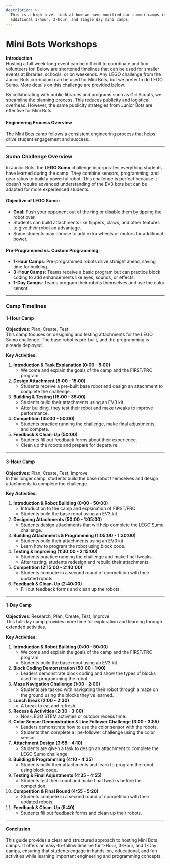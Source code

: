 ```yaml
---
description: >-
  This is a high-level look at how we have modified our summer camps into
  additional 1-hour, 3-hour, and single day mini camps.
---
```


# Mini Bots Workshops

**Introduction**\
Hosting a full week-long event can be difficult to coordinate and find volunteers for. Below are shortened timelines that can be used for smaller events at libraries, schools, or on weekends. Any LEGO challenge from the Junior Bots curriculum can be used for Mini Bots, but we prefer to do LEGO Sumo. More details on this challenge are provided below.

By collaborating with public libraries and programs such as Girl Scouts, we streamline the planning process. This reduces publicity and logistical overhead. However, the same publicity strategies from Junior Bots are effective for Mini Bots.

#### **Engineering Process Overview**

The Mini Bots camp follows a consistent engineering process that helps drive student engagement and success.

***

### **Sumo Challenge Overview**

In Junior Bots, the **LEGO Sumo** challenge incorporates everything students have learned during the camp. They combine sensors, programming, and gear ratios to build a powerful robot. This challenge is perfect because it doesn’t require advanced understanding of the EV3 bots but can be adapted for more experienced students.

#### **Objective of LEGO Sumo:**

* **Goal**: Push your opponent out of the ring or disable them by tipping the robot over.
* Students can build attachments like flippers, claws, and other features to give their robot an advantage.
* Some students may choose to add extra wheels or motors for additional power.

#### **Pre-Programmed vs. Custom Programming:**

* **1-Hour Camps**: Pre-programmed robots drive straight ahead, saving time for building.
* **3-Hour Camps**: Teams receive a basic program but can practice block coding to add enhancements like eyes, sounds, or effects.
* **1-Day Camps**: Teams program their robots themselves and use the color sensor.

***

### **Camp Timelines**

#### **1-Hour Camp**

**Objectives**: Plan, Create, Test\
This camp focuses on designing and testing attachments for the LEGO Sumo challenge. The base robot is pre-built, and the programming is already deployed.

**Key Activities:**

1. **Introduction & Task Explanation (0:00 - 5:00)**
   * Welcome and explain the goals of the camp and the FIRST/FRC program.
2. **Design Attachment (5:00 - 15:00)**
   * Students receive a pre-built base robot and design an attachment to complete the challenge.
3. **Building & Testing (15:00 - 35:00)**
   * Students build their attachments using an EV3 kit.
   * After building, they test their robot and make tweaks to improve performance.
4. **Competition (35:00 - 50:00)**
   * Students practice running the challenge, make final adjustments, and compete.
5. **Feedback & Clean-Up (50:00)**
   * Students fill out feedback forms about their experience.
   * Clean up the robots and prepare for departure.

***

#### **3-Hour Camp**

**Objectives**: Plan, Create, Test, Improve\
In this longer camp, students build the base robot themselves and design attachments to complete the challenge.

**Key Activities:**

1. **Introduction & Robot Building (0:00 - 50:00)**
   * Introduction to the camp and explanation of FIRST/FRC.
   * Students build the base robot using an EV3 kit.
2. **Designing Attachments (50:00 - 1:05:00)**
   * Students design attachments that will help complete the LEGO Sumo challenge.
3. **Building Attachments & Programming (1:05:00 - 1:30:00)**
   * Students build their attachments using an EV3 kit.
   * Learn how to program the robot using block code.
4. **Testing & Improving (1:30:00 - 2:15:00)**
   * Students practice running the challenge and make final tweaks.
   * After testing, students redesign and rebuild their attachments.
5. **Competition (2:15:00 - 2:40:00)**
   * Students compete in a second round of competition with their updated robots.
6. **Feedback & Clean-Up (2:40:00)**
   * Fill out feedback forms and clean up the robots.

***

#### **1-Day Camp**

**Objectives**: Research, Plan, Create, Test, Improve\
This full-day camp provides more time for exploration and learning through extended activities.

**Key Activities:**

1. **Introduction & Robot Building (0:00 - 50:00)**
   * Welcome and explain the goals of the camp and the FIRST/FRC program.
   * Students build the base robot using an EV3 kit.
2. **Block Coding Demonstration (50:00 - 1:00)**
   * Leaders demonstrate block coding and show the types of blocks used for programming the robot.
3. **Maze Navigation Challenge (1:00 - 2:00)**
   * Students are tasked with navigating their robot through a maze on the ground using the blocks they’ve learned.
4. **Lunch Break (2:00 - 2:30)**
   * A break to eat and refresh.
5. **Recess & Activities (2:30 - 3:00)**
   * Non-LEGO STEM activities or outdoor recess time.
6. **Color Sensor Demonstration & Line Follower Challenge (3:00 - 3:55)**
   * Leaders demonstrate how to use the color sensor with the robots.
   * Students then complete a line-follower challenge using the color sensor.
7. **Attachment Design (3:55 - 4:10)**
   * Students are given a task to design an attachment to complete the LEGO Sumo challenge.
8. **Building & Programming (4:10 - 4:35)**
   * Students build their attachments and learn to program the robot using block code.
9. **Testing & Final Adjustments (4:35 - 4:55)**
   * Students test their robot and make final tweaks before the competition.
10. **Competition & Final Round (4:55 - 5:20)**
    * Students compete in a second round of competition with their updated robots.
11. **Feedback & Clean-Up (5:40)**
    * Students fill out feedback forms and clean up their robots.

***

#### **Conclusion**

This guide provides a clear and structured approach to hosting Mini Bots camps. It offers an easy-to-follow timeline for 1-Hour, 3-Hour, and 1-Day camps, ensuring that students engage in hands-on, educational, and fun activities while learning important engineering and programming concepts.
